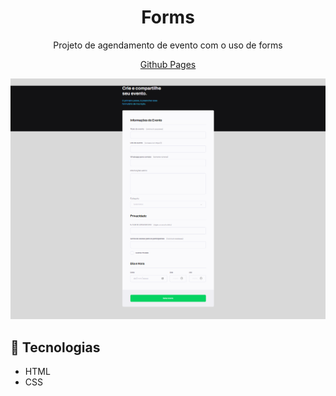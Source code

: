 <h1 align="center">Forms</h1>

<p align="center">Projeto de agendamento de evento com o uso de forms</p>

<p align="center"><a href="https://lucasspor.github.io/Rocketseat_Explorer/HTML_CSS/Projetos/03_Crie_seu_evento">Github Pages</a></p>

<p align="center"><img src="./.github/preview.png" alt="preview image"/></p>

## 🚀 Tecnologias

- HTML
- CSS
